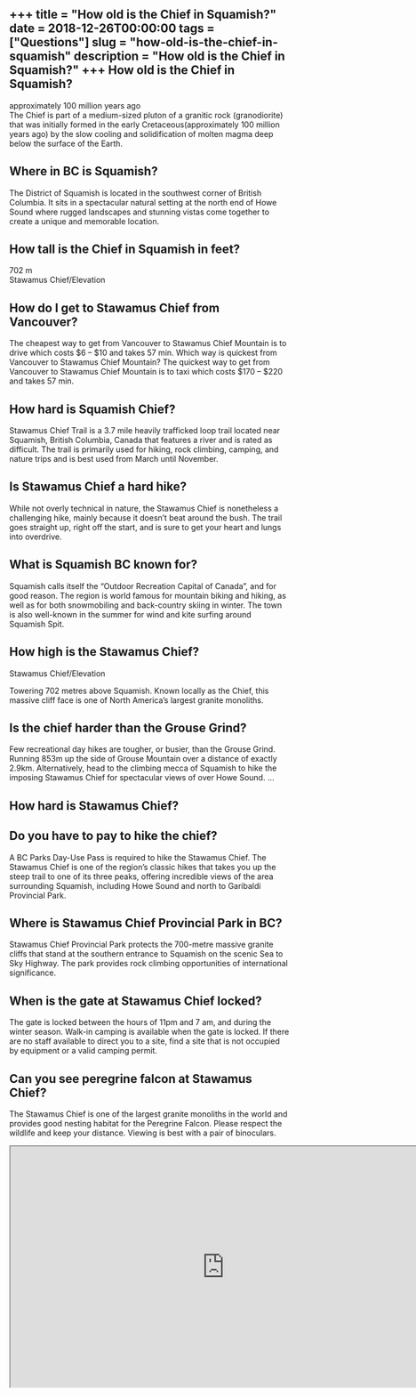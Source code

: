 +++
title = "How old is the Chief in Squamish?"
date = 2018-12-26T00:00:00
tags = ["Questions"]
slug = "how-old-is-the-chief-in-squamish"
description = "How old is the Chief in Squamish?"
+++
How old is the Chief in Squamish?
---------------------------------

approximately 100 million years ago  
The Chief is part of a medium-sized pluton of a granitic rock (granodiorite) that was initially formed in the early Cretaceous(approximately 100 million years ago) by the slow cooling and solidification of molten magma deep below the surface of the Earth.

Where in BC is Squamish?
------------------------

The District of Squamish is located in the southwest corner of British Columbia. It sits in a spectacular natural setting at the north end of Howe Sound where rugged landscapes and stunning vistas come together to create a unique and memorable location.

How tall is the Chief in Squamish in feet?
------------------------------------------

702 m  
Stawamus Chief/Elevation

How do I get to Stawamus Chief from Vancouver?
----------------------------------------------

The cheapest way to get from Vancouver to Stawamus Chief Mountain is to drive which costs $6 – $10 and takes 57 min. Which way is quickest from Vancouver to Stawamus Chief Mountain? The quickest way to get from Vancouver to Stawamus Chief Mountain is to taxi which costs $170 – $220 and takes 57 min.

How hard is Squamish Chief?
---------------------------

Stawamus Chief Trail is a 3.7 mile heavily trafficked loop trail located near Squamish, British Columbia, Canada that features a river and is rated as difficult. The trail is primarily used for hiking, rock climbing, camping, and nature trips and is best used from March until November.

Is Stawamus Chief a hard hike?
------------------------------

While not overly technical in nature, the Stawamus Chief is nonetheless a challenging hike, mainly because it doesn’t beat around the bush. The trail goes straight up, right off the start, and is sure to get your heart and lungs into overdrive.

What is Squamish BC known for?
------------------------------

Squamish calls itself the “Outdoor Recreation Capital of Canada”, and for good reason. The region is world famous for mountain biking and hiking, as well as for both snowmobiling and back-country skiing in winter. The town is also well-known in the summer for wind and kite surfing around Squamish Spit.

How high is the Stawamus Chief?
-------------------------------

Stawamus Chief/Elevation

Towering 702 metres above Squamish. Known locally as the Chief, this massive cliff face is one of North America’s largest granite monoliths.

Is the chief harder than the Grouse Grind?
------------------------------------------

Few recreational day hikes are tougher, or busier, than the Grouse Grind. Running 853m up the side of Grouse Mountain over a distance of exactly 2.9km. Alternatively, head to the climbing mecca of Squamish to hike the imposing Stawamus Chief for spectacular views of over Howe Sound. …

How hard is Stawamus Chief?
---------------------------

Do you have to pay to hike the chief?
-------------------------------------

A BC Parks Day-Use Pass is required to hike the Stawamus Chief. The Stawamus Chief is one of the region’s classic hikes that takes you up the steep trail to one of its three peaks, offering incredible views of the area surrounding Squamish, including Howe Sound and north to Garibaldi Provincial Park.

Where is Stawamus Chief Provincial Park in BC?
----------------------------------------------

Stawamus Chief Provincial Park protects the 700-metre massive granite cliffs that stand at the southern entrance to Squamish on the scenic Sea to Sky Highway. The park provides rock climbing opportunities of international significance.

When is the gate at Stawamus Chief locked?
------------------------------------------

The gate is locked between the hours of 11pm and 7 am, and during the winter season. Walk-in camping is available when the gate is locked. If there are no staff available to direct you to a site, find a site that is not occupied by equipment or a valid camping permit.

Can you see peregrine falcon at Stawamus Chief?
-----------------------------------------------

The Stawamus Chief is one of the largest granite monoliths in the world and provides good nesting habitat for the Peregrine Falcon. Please respect the wildlife and keep your distance. Viewing is best with a pair of binoculars.

<iframe allow="accelerometer; autoplay; clipboard-write; encrypted-media; gyroscope; picture-in-picture" allowfullscreen="" class="__youtube_prefs__  epyt-is-override  no-lazyload" data-no-lazy="1" data-origheight="433" data-origwidth="770" data-skipgform_ajax_framebjll="" height="433" id="_ytid_46548" loading="lazy" src="https://www.youtube.com/embed/uM68BXsYIWk?enablejsapi=1&autoplay=0&cc_load_policy=0&cc_lang_pref=&iv_load_policy=1&loop=0&modestbranding=0&rel=1&fs=1&playsinline=0&autohide=2&theme=dark&color=red&controls=1&" title="YouTube player" width="770"></iframe>
